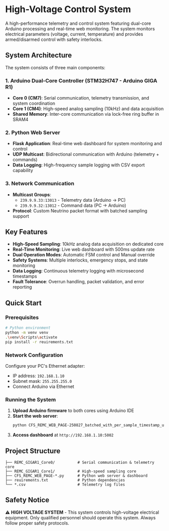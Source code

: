 # High-Voltage Control System

A high-performance telemetry and control system featuring dual-core Arduino processing and real-time web monitoring. The system monitors electrical parameters (voltage, current, temperature) and provides armed/disarmed control with safety interlocks.

## System Architecture

The system consists of three main components:

### 1. **Arduino Dual-Core Controller** (STM32H747 - Arduino GIGA R1)
- **Core 0 (CM7)**: Serial communication, telemetry transmission, and system coordination
- **Core 1 (CM4)**: High-speed analog sampling (10kHz) and data acquisition
- **Shared Memory**: Inter-core communication via lock-free ring buffer in SRAM4

### 2. **Python Web Server** 
- **Flask Application**: Real-time web dashboard for system monitoring and control
- **UDP Multicast**: Bidirectional communication with Arduino (telemetry + commands)
- **Data Logging**: High-frequency sample logging with CSV export capability

### 3. **Network Communication**
- **Multicast Groups**: 
  - `239.9.9.33:13013` - Telemetry data (Arduino → PC)
  - `239.9.9.32:13012` - Command data (PC → Arduino)
- **Protocol**: Custom Neutrino packet format with batched sampling support

## Key Features

- **High-Speed Sampling**: 10kHz analog data acquisition on dedicated core
- **Real-Time Monitoring**: Live web dashboard with 500ms update rate
- **Dual Operation Modes**: Automatic FSM control and Manual override
- **Safety Systems**: Multiple interlocks, emergency stops, and state monitoring
- **Data Logging**: Continuous telemetry logging with microsecond timestamps
- **Fault Tolerance**: Overrun handling, packet validation, and error reporting

## Quick Start

### Prerequisites
```bash
# Python environment
python -m venv venv
.\venv\Scripts\activate
pip install -r reuirements.txt
```

### Network Configuration
Configure your PC's Ethernet adapter:
- IP address: `192.168.1.10`
- Subnet mask: `255.255.255.0`
- Connect Arduino via Ethernet

### Running the System
1. **Upload Arduino firmware** to both cores using Arduino IDE
2. **Start the web server**:
   ```bash
   python CFS_REMC_WEB_PAGE-250827_batched_with_per_sample_timestamp_us.py
   ```
3. **Access dashboard** at `http://192.168.1.10:5002`

## Project Structure

```
├── REMC_GIGAR1_Core0/          # Serial communication & telemetry core
├── REMC_GIGAR1_Core1/          # High-speed sampling core  
├── CFS_REMC_WEB_PAGE-*.py      # Python web server & dashboard
├── reuirements.txt             # Python dependencies
└── *.csv                       # Telemetry log files
```

## Safety Notice

⚠️ **HIGH VOLTAGE SYSTEM** - This system controls high-voltage electrical equipment. Only qualified personnel should operate this system. Always follow proper safety protocols.

